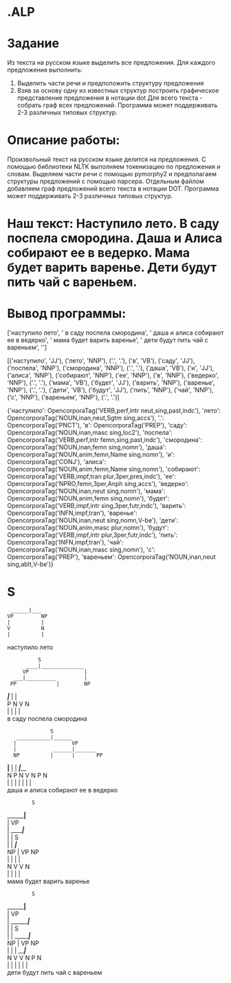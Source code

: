 # .ALP
# Задание
Из текста на русском языке выделить все предложения.
Для каждого предложения выполнить:
1) Выделить части речи и предположить структуру предложения
2) Взяв за основу одну из известных структур построить графическое представление предложения в нотации dot
Для всего текста - собрать граф всех предложений.
Программа может поддерживать 2-3 различных типовых структур.

# Описание работы:
Произвольный текст на русском языке делится на предложения.
C помощью библиотеки NLTK выполняем токенизацию по предложения и словам.
Выделяем части речи с помощью pymorphy2 и предполагаем структуры предложений с помощью парсера.
Отдельным файлом добавляем граф предложений всего текста в нотации DOT.
Программа может поддерживать 2-3 различных типовых структур.

# Наш текст: Наступило лето. В саду поспела смородина. Даша и Алиса собирают ее в ведерко. Мама будет варить варенье. Дети будут пить чай с вареньем.

# Вывод программы:
['наступило лето', ' в саду поспела смородина', ' даша и алиса собирают ее в ведерко', ' мама будет варить варенье', ' дети будут пить чай с вареньем', '']

[('наступило', 'JJ'), ('лето', 'NNP'), ('.', '.'), ('в', 'VB'), ('саду', 'JJ'), ('поспела', 'NNP'), ('смородина', 'NNP'), ('.', '.'), ('даша', 'VB'), ('и', 'JJ'),
 ('алиса', 'NNP'), ('собирают', 'NNP'), ('ее', 'NNP'), ('в', 'NNP'), ('ведерко', 'NNP'), ('.', '.'), ('мама', 'VB'), ('будет', 'JJ'), ('варить', 'NNP'), ('варенье', 'NNP'),
 ('.', '.'), ('дети', 'VB'), ('будут', 'JJ'), ('пить', 'NNP'), ('чай', 'NNP'), ('с', 'NNP'), ('вареньем', 'NNP'), ('.', '.')]
 
 {'наступило': OpencorporaTag('VERB,perf,intr neut,sing,past,indc'), 'лето': OpencorporaTag('NOUN,inan,neut,Sgtm sing,accs'), '.': OpencorporaTag('PNCT'), 
'в': OpencorporaTag('PREP'), 'саду': OpencorporaTag('NOUN,inan,masc sing,loc2'), 'поспела': OpencorporaTag('VERB,perf,intr femn,sing,past,indc'), 
'смородина': OpencorporaTag('NOUN,inan,femn sing,nomn'), 'даша': OpencorporaTag('NOUN,anim,femn,Name sing,nomn'), 'и': OpencorporaTag('CONJ'), 
'алиса': OpencorporaTag('NOUN,anim,femn,Name sing,nomn'), 'собирают': OpencorporaTag('VERB,impf,tran plur,3per,pres,indc'), 'ее': OpencorporaTag('NPRO,femn,3per,Anph sing,accs'),
 'ведерко': OpencorporaTag('NOUN,inan,neut sing,nomn'), 'мама': OpencorporaTag('NOUN,anim,femn sing,nomn'), 'будет': OpencorporaTag('VERB,impf,intr sing,3per,futr,indc'),
 'варить': OpencorporaTag('INFN,impf,tran'), 'варенье': OpencorporaTag('NOUN,inan,neut sing,nomn,V-be'), 'дети': OpencorporaTag('NOUN,anim,masc plur,nomn'), 
'будут': OpencorporaTag('VERB,impf,intr plur,3per,futr,indc'), 'пить': OpencorporaTag('INFN,impf,tran'), 'чай': OpencorporaTag('NOUN,inan,masc sing,nomn'),
 'с': OpencorporaTag('PREP'), 'вареньем': OpencorporaTag('NOUN,inan,neut sing,ablt,V-be')}
 
#           S      
     ______|___    
    VP         NP 
    |          |   
    V          N  
    |          |   
наступило     лето
   
              S                   
          ____|______________      
         VP                  |    
      ___|__________         |     
     PP             |        NP   
  ___|___           |        |     
 P       N          V        N    
 |       |          |        |     
 в      саду     поспела смородина
 
 
                  S                        
       ___________|______                   
      |                  VP                
      |            ______|_______           
      NP          |      |       PP        
  ____|____       |      |    ___|_____     
 N    P    N      V      N   P         N   
 |    |    |      |      |   |         |    
даша  и  алиса собирают  ее  в      ведерко

            S                    
  __________|____                 
 |               VP              
 |      _________|_____           
 |     |               S         
 |     |          _____|_____     
 NP    |         VP          NP  
 |     |         |           |    
 N     V         V           N   
 |     |         |           |    
мама будет     варить     варенье

            S                       
  __________|____                    
 |               VP                 
 |      _________|___                
 |     |             S              
 |     |     ________|___            
 NP    |    VP           NP         
 |     |    |     _______|_____      
 N     V    V    N       P     N    
 |     |    |    |       |     |     
дети будут пить чай      с  вареньем

